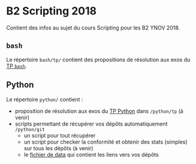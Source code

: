 # B2 Scripting 2018

Contient des infos au sujet du cours Scripting pour les B2 YNOV 2018.

## `bash`

Le répertoire `bash/tp/` contient des propositions de résolution aux exos du [TP `bash`](https://gist.github.com/It4lik/db4e7cdf2d6fbc959f3e3511b3feaf21).

## Python

Le répertoire `python/` contient :
* proposition de résolution aux exos du [TP Python](https://gist.github.com/It4lik/7ead62275e5059eb5e7da30117c251f5) dans `/python/tp` (à venir)
* scripts permettant de récupérer vos dépôts automatiquement `/python/git`
  * un script pour tout récupérer
  * un script pour checker la conformité et obtenir des stats (simples) sur tous les dépôts (à venir)
  * le [fichier de data](./python/git/github_urls_file) qui contient les liens vers vos dépôts
